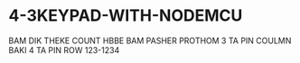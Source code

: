 # 4-3KEYPAD-WITH-NODEMCU
BAM DIK THEKE COUNT HBBE 
BAM PASHER PROTHOM 3 TA PIN COULMN BAKI 4 TA PIN ROW 
123-1234
